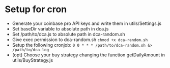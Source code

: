 # Setup for cron

- Generate your coinbase pro API keys and write them in utils/Settings.js
- Set baseDir variable to absolute path in dca.js
- Set /path/to/dca.js to absolute path in dca-random.sh
- Give exec permission to dca-random.sh `chmod +x dca-random.sh`
- Setup the following cronjob: `0 0 * * * /path/to/dca-random.sh &> /path/to/dca-log`
- (opt) Choose your buy strategy changing the function getDailyAmount in utils/BuyStrategy.js
